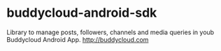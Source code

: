 buddycloud-android-sdk
======================

Library to manage posts, followers, channels and media queries in youb Buddycloud Android App. http://buddycloud.com
